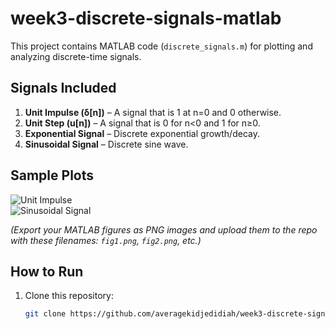 # week3-discrete-signals-matlab


This project contains MATLAB code (`discrete_signals.m`) for plotting and analyzing discrete-time signals.

## Signals Included
1. **Unit Impulse (δ[n])** – A signal that is 1 at n=0 and 0 otherwise.  
2. **Unit Step (u[n])** – A signal that is 0 for n<0 and 1 for n≥0.  
3. **Exponential Signal** – Discrete exponential growth/decay.  
4. **Sinusoidal Signal** – Discrete sine wave.

## Sample Plots
![Unit Impulse](fig1.png)  
![Sinusoidal Signal](fig2.png)

*(Export your MATLAB figures as PNG images and upload them to the repo with these filenames: `fig1.png`, `fig2.png`, etc.)*

## How to Run
1. Clone this repository:
   ```bash
   git clone https://github.com/averagekidjedidiah/week3-discrete-signals-matlab.git
